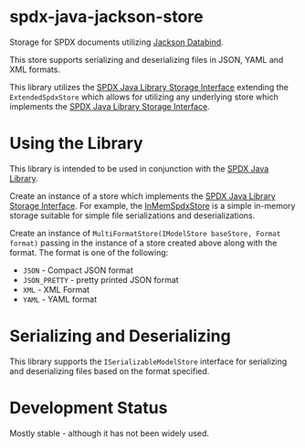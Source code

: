 # spdx-java-jackson-store
Storage for SPDX documents utilizing [Jackson Databind](https://github.com/FasterXML/jackson-databind).

This store supports serializing and deserializing files in JSON, YAML and XML formats.

This library utilizes the [SPDX Java Library Storage Interface](https://github.com/spdx/Spdx-Java-Library#storage-interface) extending the `ExtendedSpdxStore` which allows for utilizing any underlying store which implements the [SPDX Java Library Storage Interface](https://github.com/spdx/Spdx-Java-Library#storage-interface).

# Using the Library

This library is intended to be used in conjunction with the [SPDX Java Library](https://github.com/spdx/Spdx-Java-Library).

Create an instance of a store which implements the [SPDX Java Library Storage Interface](https://github.com/spdx/Spdx-Java-Library#storage-interface).  For example, the [InMemSpdxStore](https://github.com/spdx/Spdx-Java-Library/blob/master/src/main/java/org/spdx/storage/simple/InMemSpdxStore.java) is a simple in-memory storage suitable for simple file serializations and deserializations.

Create an instance of `MultiFormatStore(IModelStore baseStore, Format format)` passing in the instance of a store created above along with the format.  The format is one of the following:

- `JSON` - Compact JSON format
- `JSON_PRETTY` - pretty printed JSON format
- `XML` - XML Format
- `YAML` - YAML format

# Serializing and Deserializing

This library supports the `ISerializableModelStore` interface for serializing and deserializing files based on the format specified.

# Development Status

Mostly stable - although it has not been widely used.
